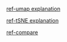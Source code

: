 [ref-umap explanation](https://biostatsquid.com/umap-simply-explained/)

[ref-tSNE explanation](https://biostatsquid.com/easy-t-sne-explained-with-an-example/)

[ref-compare](https://biostatsquid.com/pca-umap-tsne-comparison/)
